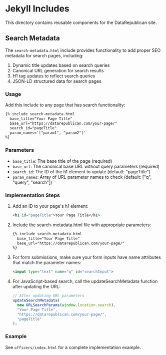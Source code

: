 # Jekyll Includes

This directory contains reusable components for the DataRepublican site.

## Search Metadata

The `search-metadata.html` include provides functionality to add proper SEO metadata for search pages, including:

1. Dynamic title updates based on search queries
2. Canonical URL generation for search results
3. H1 tag updates to reflect search queries
4. JSON-LD structured data for search pages

### Usage

Add this include to any page that has search functionality:

```html
{% include search-metadata.html 
  base_title="Your Page Title"
  base_url="https://datarepublican.com/your-page/"
  search_id="pageTitle"
  param_names='["param1", "param2"]'
%}
```

### Parameters

- `base_title`: The base title of the page (required)
- `base_url`: The canonical base URL without query parameters (required)
- `search_id`: The ID of the h1 element to update (default: "pageTitle")
- `param_names`: Array of URL parameter names to check (default: ["q", "query", "search"])

### Implementation Steps

1. Add an ID to your page's h1 element:
   ```html
   <h1 id="pageTitle">Your Page Title</h1>
   ```

2. Include the search-metadata.html file with appropriate parameters:
   ```html
   {% include search-metadata.html 
     base_title="Your Page Title"
     base_url="https://datarepublican.com/your-page/"
   %}
   ```

3. For form submissions, make sure your form inputs have name attributes that match the parameter names:
   ```html
   <input type="text" name="q" id="searchInput">
   ```

4. For JavaScript-based search, call the updateSearchMetadata function after updating the URL:
   ```javascript
   // After updating URL parameters
   updateSearchMetadata(
     new URLSearchParams(window.location.search),
     "Your Page Title", 
     "https://datarepublican.com/your-page/", 
     "pageTitle"
   );
   ```

### Example

See `officers/index.html` for a complete implementation example. 